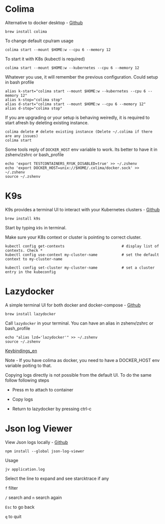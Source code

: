 # Colima

Alternative to docker desktop - [Github](https://github.com/abiosoft/colima)

```
brew install colima
```

To change default cpu/ram usage
```
colima start --mount $HOME:w --cpu 6 --memory 12
```
To start it with K8s (kubectl is required)
```
colima start --mount $HOME:w --kubernetes --cpu 6 --memory 12
```
Whatever you use, it will remember the previous configuration. Could setup in bash profile
```
alias k-start="colima start --mount $HOME:w --kubernetes --cpu 6 --memory 12"
alias k-stop="colima stop"
alias d-start="colima start --mount $HOME:w --cpu 6 --memory 12"
alias d-stop="colima stop"
```


If you are upgrading or your setup is behaving weiredly, it is required to start afresh by deleting existing instance.
```
colima delete # delete existing instance (Delete ~/.colima if there are any issues)
colima start
```

Some tools reply of `DOCKER_HOST` env variable to work. Its better to have it in zshenv/zshrc or bash_profile

```
echo 'export TESTCONTAINERS_RYUK_DISABLED=true' >> ~/.zshenv
echo 'export DOCKER_HOST=unix://$HOME/.colima/docker.sock' >> ~/.zshenv
source ~/.zshenv
```

# K9s

K9s provides a terminal UI to interact with your Kubernetes clusters - [Github](https://github.com/derailed/k9s)

```
brew install k9s
```

Start by typing `k9s` in terminal.

Make sure your K8s context or cluster is pointing to correct cluster.

```
kubectl config get-contexts                          # display list of contexts. Check *
kubectl config use-context my-cluster-name           # set the default context to my-cluster-name

kubectl config set-cluster my-cluster-name           # set a cluster entry in the kubeconfig
```

# Lazydocker

A simple terminal UI for both docker and docker-compose - [Github](https://github.com/jesseduffield/lazydocker)

```
brew install lazydocker
```

Call `lazydocker` in your terminal. You can have an alias in zshenv/zshrc or bash_profile
```
echo "alias lzd='lazydocker'" >> ~/.zshenv
source ~/.zshenv
```

[Keybindings_en](https://github.com/jesseduffield/lazydocker/blob/master/docs/keybindings/Keybindings_en.md)

Note - If you have colima as docker, you need to have a DOCKER_HOST env variable poiting to that.

Copying logs directly is not possible from the default UI. To do the same follow following steps

* Press m to attach to container

* Copy logs

* Return to lazydocker by pressing ctrl-c

# Json log Viewer

View Json logs locally - [Github](https://github.com/gistia/json-log-viewer)

```
npm install --global json-log-viewer
```

Usage

```
jv application.log
```
Select the line to expand and see starcktrace if any

`f` filter 

`/` search and `n` search again

`Esc` to go back

`q` to quit

